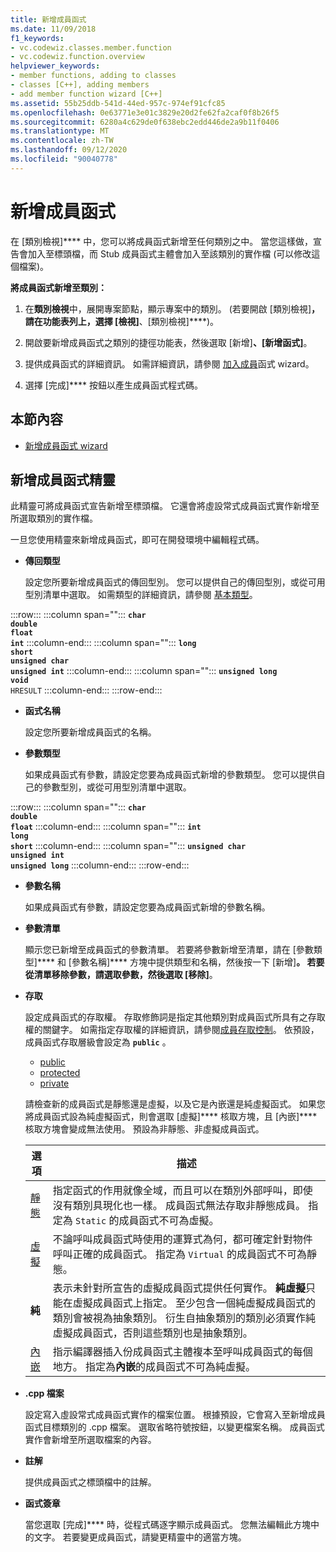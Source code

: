 ```yaml
---
title: 新增成員函式
ms.date: 11/09/2018
f1_keywords:
- vc.codewiz.classes.member.function
- vc.codewiz.function.overview
helpviewer_keywords:
- member functions, adding to classes
- classes [C++], adding members
- add member function wizard [C++]
ms.assetid: 55b25ddb-541d-44ed-957c-974ef91cfc85
ms.openlocfilehash: 0e63771e3e01c3829e20d2fe62fa2caf0f8b26f5
ms.sourcegitcommit: 6280a4c629de0f638ebc2edd446de2a9b11f0406
ms.translationtype: MT
ms.contentlocale: zh-TW
ms.lasthandoff: 09/12/2020
ms.locfileid: "90040778"
---
```

# <a name="add-a-member-function"></a>新增成員函式

在 [類別檢視]**** 中，您可以將成員函式新增至任何類別之中。 當您這樣做，宣告會加入至標頭檔，而 Stub 成員函式主體會加入至該類別的實作檔 (可以修改這個檔案)。

**將成員函式新增至類別：**

1. 在**類別檢視**中，展開專案節點，顯示專案中的類別。 (若要開啟 [類別檢視]****，請在功能表列上，選擇 [檢視]****、[類別檢視]****)。

1. 開啟要新增成員函式之類別的捷徑功能表，然後選取 [新增]****、[新增函式]****。

1. 提供成員函式的詳細資訊。 如需詳細資訊，請參閱 [加入成員](#add-member-function-wizard)函式 wizard。

1. 選擇 [完成]**** 按鈕以產生成員函式程式碼。

## <a name="in-this-section"></a>本節內容

- [新增成員函式 wizard](#add-member-function-wizard)

## <a name="add-member-function-wizard"></a>新增成員函式精靈

此精靈可將成員函式宣告新增至標頭檔。 它還會將虛設常式成員函式實作新增至所選取類別的實作檔。

一旦您使用精靈來新增成員函式，即可在開發環境中編輯程式碼。

- **傳回類型**

  設定您所要新增成員函式的傳回型別。 您可以提供自己的傳回型別，或從可用型別清單中選取。 如需類型的詳細資訊，請參閱 [基本類型](../cpp/fundamental-types-cpp.md)。

:::row:::
   :::column span="":::
      **`char`**\
      **`double`**\
      **`float`**\
      **`int`**
   :::column-end:::
   :::column span="":::
      **`long`**\
      **`short`**\
      **`unsigned char`**\
      **`unsigned int`**
   :::column-end:::
   :::column span="":::
      **`unsigned long`**\
      **`void`**\
      `HRESULT`
   :::column-end:::
:::row-end:::

- **函式名稱**

  設定您所要新增成員函式的名稱。

- **參數類型**

  如果成員函式有參數，請設定您要為成員函式新增的參數類型。 您可以提供自己的參數型別，或從可用型別清單中選取。

:::row:::
   :::column span="":::
      **`char`**\
      **`double`**\
      **`float`**
   :::column-end:::
   :::column span="":::
      **`int`**\
      **`long`**\
      **`short`**
   :::column-end:::
   :::column span="":::
      **`unsigned char`**\
      **`unsigned int`**\
      **`unsigned long`**
   :::column-end:::
:::row-end:::

- **參數名稱**

  如果成員函式有參數，請設定您要為成員函式新增的參數名稱。

- **參數清單**

  顯示您已新增至成員函式的參數清單。 若要將參數新增至清單，請在 [參數類型]**** 和 [參數名稱]**** 方塊中提供類型和名稱，然後按一下 [新增]****。 若要從清單移除參數，請選取參數，然後選取 [移除]****。

- **存取**

  設定成員函式的存取權。 存取修飾詞是指定其他類別對成員函式所具有之存取權的關鍵字。 如需指定存取權的詳細資訊，請參閱[成員存取控制](../cpp/member-access-control-cpp.md)。 依預設，成員函式存取層級會設定為 **`public`** 。

  - [public](../cpp/public-cpp.md)
  - [protected](../cpp/protected-cpp.md)
  - [private](../cpp/private-cpp.md)

  請檢查新的成員函式是靜態還是虛擬，以及它是內嵌還是純虛擬函式。 如果您將成員函式設為純虛擬函式，則會選取 [虛擬]**** 核取方塊，且 [內嵌]**** 核取方塊會變成無法使用。 預設為非靜態、非虛擬成員函式。

  | 選項 | 描述 |
  |--------|-------------|
  | [靜態](../cpp/storage-classes-cpp.md) |  指定函式的作用就像全域，而且可以在類別外部呼叫，即使沒有類別具現化也一樣。 成員函式無法存取非靜態成員。 指定為 `Static` 的成員函式不可為虛擬。 |
  | [虛擬](../cpp/virtual-cpp.md) | 不論呼叫成員函式時使用的運算式為何，都可確定針對物件呼叫正確的成員函式。 指定為 `Virtual` 的成員函式不可為靜態。 |
  | **純** | 表示未針對所宣告的虛擬成員函式提供任何實作。 **純虛擬**只能在虛擬成員函式上指定。 至少包含一個純虛擬成員函式的類別會被視為抽象類別。 衍生自抽象類別的類別必須實作純虛擬成員函式，否則這些類別也是抽象類別。 |
  | [內嵌](../cpp/inline-functions-cpp.md) | 指示編譯器插入份成員函式主體複本至呼叫成員函式的每個地方。 指定為**內嵌**的成員函式不可為純虛擬。 |

- **.cpp 檔案**

  設定寫入虛設常式成員函式實作的檔案位置。 根據預設，它會寫入至新增成員函式目標類別的 .cpp 檔案。 選取省略符號按鈕，以變更檔案名稱。 成員函式實作會新增至所選取檔案的內容。

- **註解**

  提供成員函式之標頭檔中的註解。

- **函式簽章**

  當您選取 [完成]**** 時，從程式碼逐字顯示成員函式。 您無法編輯此方塊中的文字。 若要變更成員函式，請變更精靈中的適當方塊。
